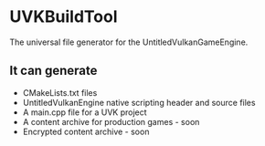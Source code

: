 # UVKBuildTool
The universal file generator for the UntitledVulkanGameEngine.
## It can generate
- CMakeLists.txt files
- UntitledVulkanEngine native scripting header and source files
- A main.cpp file for a UVK project
- A content archive for production games - soon
- Encrypted content archive - soon 
